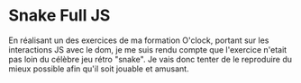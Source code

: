 # Snake Full JS

En réalisant un des exercices de ma formation O'clock, portant sur les interactions JS avec le dom, je me suis rendu compte que l'exercice n'etait pas loin du célèbre jeu rétro "snake".
Je vais donc tenter de le reproduire du mieux possible afin qu'il soit jouable et amusant.
